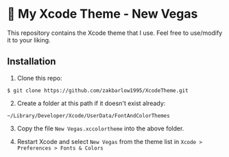 # 🎨 My Xcode Theme - New Vegas

This repository contains the Xcode theme that I use. Feel free to use/modify it to your liking.

## Installation

1. Clone this repo:
```
$ git clone https://github.com/zakbarlow1995/XcodeTheme.git
```

2. Create a folder at this path if it doesn't exist already:
```
~/Library/Developer/Xcode/UserData/FontAndColorThemes
```

3. Copy the file `New Vegas.xccolortheme` into the above folder.

4. Restart Xcode and select `New Vegas` from the theme list in `Xcode > Preferences > Fonts & Colors`
